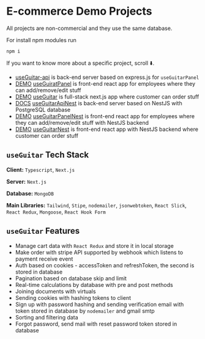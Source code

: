 # E-commerce Demo Projects

All projects are non-commercial and they use the same database.

For install npm modules run

```
npm i
```

If you want to know more about a specific project, scroll ⬇️.

- [useGuitar-api](https://github.com/DorianCzDev/useGuitar-api) is back-end server based on express.js for `useGuitarPanel`
- [DEMO](https://use-guitar-panel.vercel.app/) [useGuiratPanel](https://github.com/DorianCzDev/useGuitarPanel) is front-end react app for employees where they can add/remove/edit stuff
- [DEMO](https://use-guitar.vercel.app/) [useGuitar](https://github.com/DorianCzDev/useGuitar) is full-stack next.js app where customer can order stuff
- [DOCS](https://documenter.getpostman.com/view/33345435/2sAXqv4g9Y) [useGuitarApiNest](https://github.com/DorianCzDev/useGuitarApiNest) is back-end server based on NestJS with PostgreSQL database
- [DEMO](https://use-guitar-panel-nest.vercel.app/) [useGuitarPanelNest](https://github.com/DorianCzDev/useGuitarPanelNest) is front-end react app for employees where they can add/remove/edit stuff with NestJS backend
- [DEMO](https://use-guitar-nest.vercel.app/) [useGuitarNest](https://github.com/DorianCzDev/useGuitarNest) is front-end react app with NestJS backend where customer can order stuff

## `useGuitar` Tech Stack

**Client:** `Typescript`, `Next.js`

**Server:** `Next.js`

**Database:** `MongoDB`

**Main Libraries:** `Tailwind`, `Stipe`, `nodemailer`, `jsonwebtoken`, `React Slick`, `React Redux`, `Mongoose`, `React Hook Form`

## `useGuitar` Features

- Manage cart data with `React Redux` and store it in local storage
- Make order with stripe API supported by webhook which listens to payment receive event
- Auth based on cookies - accessToken and refreshToken, the second is stored in database
- Pagination based on database skip and limit
- Real-time calculations by database with pre and post methods
- Joining documents with virtuals
- Sending cookies with hashing tokens to client
- Sign up with password hashing and sending verification email with token stored in database by `nodemailer` and gmail smtp
- Sorting and filtering data
- Forgot password, send mail with reset password token stored in database
